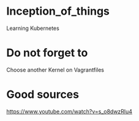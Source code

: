 # Inception_of_things
Learning Kubernetes


# Do not forget to
Choose another Kernel on Vagrantfiles

# Good sources
https://www.youtube.com/watch?v=s_o8dwzRlu4
